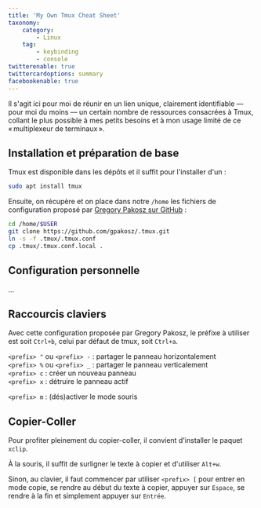 ```yaml
---
title: 'My Own Tmux Cheat Sheet'
taxonomy:
    category:
        - Linux
    tag:
        - keybinding
        - console
twitterenable: true
twittercardoptions: summary
facebookenable: true
---
```


Il s'agit ici pour moi de réunir en un lien unique, clairement identifiable &mdash; pour moi du moins &mdash; un certain nombre de ressources consacrées à Tmux, collant le plus possible à mes petits besoins et à mon usage limité de ce «&#8239;multiplexeur de terminaux&#8239;».

## Installation et préparation de base

Tmux est disponible dans les dépôts et il suffit pour l'installer d'un&nbsp;:

```bash
sudo apt install tmux
```

Ensuite, on récupère et on place dans notre `/home` les fichiers de configuration proposé par [Gregory Pakosz sur GitHub](https://github.com/gpakosz/.tmux)&nbsp;:

```bash
cd /home/$USER
git clone https://github.com/gpakosz/.tmux.git
ln -s -f .tmux/.tmux.conf
cp .tmux/.tmux.conf.local .

```

## Configuration personnelle

...

## Raccourcis claviers

Avec cette configuration proposée par  Gregory Pakosz, le préfixe à utiliser est soit `Ctrl+b`, celui par défaut de tmux, soit `Ctrl+a`.

`<prefix> "` ou `<prefix> -`&nbsp;: partager le panneau horizontalement      
`<prefix> %` ou `<prefix> _`&nbsp;: partager le panneau verticalement      
`<prefix> c`&nbsp;: créer un nouveau panneau     
`<prefix> x`&nbsp;: détruire le panneau actif    

`<prefix> m`&nbsp;: (dés)activer le mode souris     

## Copier-Coller

Pour profiter pleinement du copier-coller, il convient d'installer le paquet `xclip`.

À la souris, il suffit de surligner le texte à copier et d'utiliser `Alt+w`.

Sinon, au clavier, il faut commencer par utiliser `<prefix> [` pour entrer en mode copie, se rendre au début du texte à copier, appuyer sur `Espace`, se rendre à la fin et simplement appuyer sur `Entrée`.